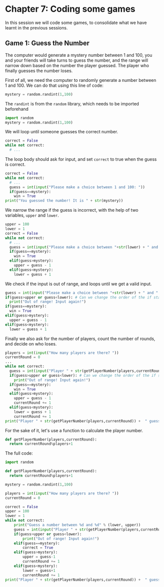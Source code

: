 # Chapter 7: Coding some games 

In this session we will code some games, to consolidate what we have learnt in the previous sessions.

## Game 1: Guess the Number

The computer would generate a mystery number between 1 and 100, you and your friends will take turns to guess the number, and the range will narrow down based on the number the player guessed. The player who finally guesses the number loses.

First of all, we need the computer to randomly generate a number between 1 and 100. We can do that using this line of code:

```python
mystery = random.randint(1,100)
```

The `randint` is from the `random` library, which needs to be imported beforehand

```python
import random
mystery = random.randint(1,100)
```

We will loop until someone guesses the correct number.

```python
correct = False
while not correct:
  # ...
```

The loop body should ask for input, and set `correct` to true when the guess is correct.

```python
correct = False
while not correct:
  # ...
  guess = int(input("Please make a choice between 1 and 100: "))
  if(guess==mystery):
    win = True
print("You guessed the number! It is " + str(mystery))
```

We narrow the range if the guess is incorrect, with the help of two variables, `upper` and `lower`.

```python
upper = 100
lower = 1
correct = False
while not correct:
  # ...
  guess = int(input("Please make a choice between "+str(lower) + " and " + str(upper)": "))
  if(guess==mystery):
    win = True
  elif(guess>mystery):
    upper = guess - 1
  elif(guess<mystery):
    lower = guess + 1
```

We check if the input is out of range, and loops until we get a valid input. 

```python
guess = int(input("Please make a choice between "+str(lower) + " and " + str(upper)": "))
if(guess>upper or guess<lower): # Can we change the order of the if statements?
  print("Out of range! Input again!")
if(guess==mystery):
  win = True
elif(guess>mystery):
  upper = guess - 1
elif(guess<mystery):
  lower = guess + 1
```

Finally we also ask for the number of players, count the number of rounds, and decide on who loses.

```python
players = int(input("How many players are there? "))
currentRound = 0
...
while not correct:
  guess = int(input("Player " + str(getPlayerNumber(players,currentRound)) + ", please make a choice between "+str(lower) + " and " + str(upper) + ": "))
  if(guess>upper or guess<lower): # Can we change the order of the if statements?
    print("Out of range! Input again!")
  if(guess==mystery):
    win = True
  elif(guess>mystery):
    upper = guess - 1
    currentRound += 1
  elif(guess<mystery):
    lower = guess + 1
    currentRound += 1
print("Player " + str(getPlayerNumber(players,currentRound)) +  " guessed the number! It is " + str(mystery))
```

For the sake of it, let's use a function to calculate the player number.

```python
def getPlayerNumber(players,currentRound):
  return currentRound%players+1
```

The full code:

```python
import random

def getPlayerNumber(players,currentRound):
  return currentRound%players+1

mystery = random.randint(1,100)

players = int(input("How many players are there? "))
currentRound = 0

correct = False
upper = 100
lower = 1
while not correct:
    print("Guess a number between %d and %d" % (lower, upper))
    guess = int(input("Player " + str(getPlayerNumber(players,currentRound)) + ", please make a choice between "+str(lower) + " and " + str(upper) + ": "))
    if(guess>upper or guess<lower):
        print("Out of range! Input again!")
    elif(guess==mystery):
        correct = True
    elif(guess>mystery):
        upper = guess-1
        currentRound += 1
    elif(guess<mystery):
        lower = guess+1
        currentRound += 1
print("Player " + str(getPlayerNumber(players,currentRound)) +  " guessed the number! It is " + str(mystery))
```